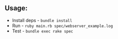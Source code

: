 ## Usage: 
- Install deps - `bundle install`
- Run  - `ruby main.rb spec/webserver_example.log`
- Test - `bundle exec rake spec`

